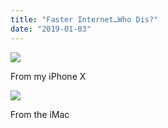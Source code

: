 ```yaml
---
title: "Faster Internet…Who Dis?"
date: "2019-01-03"
---
```


![](https://gilcreque.files.wordpress.com/2019/01/img_3347.png)

From my iPhone X

![](https://gilcreque.files.wordpress.com/2019/01/7928968500.png)

From the iMac
